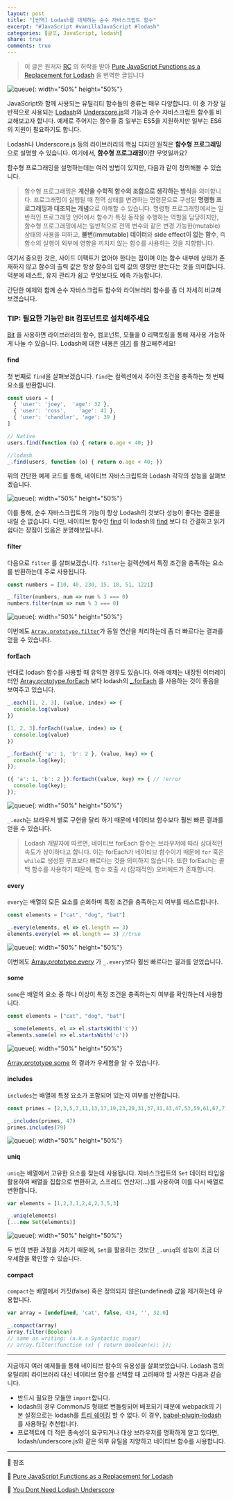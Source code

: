 ```yaml
---
layout: post
title: "[번역] Lodash를 대체하는 순수 자바스크립트 함수"
excerpt: "#JavaScript #vanillaJavaScript #lodash"
categories: [글또, JavaScript, lodash]
share: true
comments: true
---
```


> 이 글은 원저자 [RC](https://medium.com/@rcdexta) 의 허락을 받아 [Pure JavaScript Functions as a Replacement for Lodash](https://blog.bitsrc.io/you-dont-need-lodash-or-how-i-started-loving-javascript-functions-3f45791fa6cd) 을 번역한 글입니다

![queue](https://miro.medium.com/max/1400/1*zbJmSCECXK13rS7-4CsRzQ.png){: width="50%" height="50%"}

JavaScript와 함께 사용되는 유틸리티 함수들의 종류는 매우 다양합니다.
이 중 가장 일반적으로 사용되는 [Lodash](https://lodash.com)와 [Underscore.js](https://underscorejs.org)의 기능과 순수 자바스크립트 함수를 비교해보고자 합니다.
예제로 주어지는 함수들 중 일부는 ES5을 지원하지만 일부는 ES6의 지원이 필요하기도 합니다.

Lodash나 Underscore.js 등의 라이브러리의 핵심 디자인 원칙은 **함수형 프로그래밍**으로 설명할 수 있습니다.
여기에서, **함수형 프로그래밍**이란 무엇일까요?

함수형 프로그래밍을 설명하는데는 여러 방법이 있지만, 다음과 같이 정의해볼 수 있습니다.
> 함수형 프로그래밍은 **계산을 수학적 함수의 조합으로 생각하는 방식**을 의미합니다.
프로그래밍이 실행될 때 전역 상태를 변경하는 명령문으로 구성된 **명령형 프로그래밍과 대조되는 개념**으로 이해할 수 있습니다.
명령형 프로그래밍에서는 일반적인 프로그래밍 언어에서 함수가 특정 동작을 수행하는 역할을 담당하지만,
함수형 프로그래밍에서는 일반적으로 전역 변수와 같은 변경 가능한(mutable) 상태의 사용을 피하고, **불변(immutable) 데이터**와 **side effect이 없는 함수**, 즉 함수의 실행이 외부에 영향을 끼치지 않는 함수를 사용하는 것을 지향합니다.

여기서 중요한 것은, 사이드 이펙트가 없어야 한다는 점이며 이는 함수 내부에 상태가 존재하지 않고 함수의 출력 값은 항상 함수의 입력 값의 영향만 받는다는 것을 의미합니다.
덕분에 테스트, 유지 관리가 쉽고 무엇보다도 예측 가능합니다.

간단한 예제와 함께 순수 자바스크립트 함수와 라이브러리 함수를 좀 더 자세히 비교해보겠습니다.

### TIP: 필요한 기능만 Bit 컴포넌트로 설치해주세요

[Bit](https://github.com/teambit/bit) 을 사용하면 라이브러리의 함수, 컴포넌트, 모듈을 0 리팩토링을 통해 재사용 가능하게 나눌 수 있습니다.
Lodash에 대한 내용은 [여기](https://bit.dev/lodash/lodash) 를 참고해주세요!

#### find

첫 번째로 `find`을 살펴보겠습니다. `find`는 컬렉션에서 주어진 조건을 충족하는 첫 번째 요소를 반환합니다.

```javascript
const users = [
  { 'user': 'joey',  'age': 32 },
  { 'user': 'ross',    'age': 41 },
  { 'user': 'chandler', 'age': 39 }
]

// Native
users.find(function (o) { return o.age < 40; })

//lodash
_.find(users, function (o) { return o.age < 40; })
```

위의 간단한 예제 코드를 통해, 네이티브 자바스크립트와 Lodash 각각의 성능을 살펴보겠습니다.

![queue](https://miro.medium.com/max/1400/1*aw5pv3HKxsHsV1jh434UYg.png){: width="50%" height="50%"}

이를 통해, 순수 자바스크립트의 기능이 항상 Lodash의 것보다 성능이 좋다는 결론을 내릴 순 없습니다.
다만, 네이티브 함수인 [find](https://developer.mozilla.org/en-US/docs/Web/JavaScript/Reference/Global_Objects/Array/find) 이 lodash의 [find](https://lodash.com/docs/4.17.15#find) 보다 더 간결하고 읽기 쉽다는 장점이 있음은 분명해보입니다.


#### filter

다음으로 `filter` 를 살펴보겠습니다.
`filter`는 컬렉션에서 특정 조건을 충족하는 요소를 반환하는데 주로 사용됩니다.

```javascript
const numbers = [10, 40, 230, 15, 18, 51, 1221]       

_.filter(numbers, num => num % 3 === 0)
numbers.filter(num => num % 3 === 0)
```

![queue](https://miro.medium.com/max/1400/1*lstVPT2qm3OesKxOm3OoGg.png){: width="50%" height="50%"}

이번에도 [`Array.prototype.filter`](https://developer.mozilla.org/en-US/docs/Web/JavaScript/Reference/Global_Objects/Array/filter)가 동일 연산을 처리하는데 좀 더 빠르다는 결과를 얻을 수 있습니다.

#### forEach

반대로 lodash 함수를 사용할 때 유익한 경우도 있습니다.
아래 예제는 내장된 이터레이터인 [Array.prototype.forEach](https://developer.mozilla.org/en-US/docs/Web/JavaScript/Reference/Global_Objects/Array/forEach) 보다 lodash의 [_.forEach](https://lodash.com/docs/4.17.15#forEach) 를 사용하는 것이 좋음을 보여주고 있습니다.

```javascript
_.each([1, 2, 3], (value, index) => {
  console.log(value)
})

[1, 2, 3].forEach((value, index) => {
  console.log(value)
})

_.forEach({ 'a': 1, 'b': 2 }, (value, key) => {
  console.log(key);
});

({ 'a': 1, 'b': 2 }).forEach((value, key) => { // !error
  console.log(key); 
});
```

![queue](https://miro.medium.com/max/1400/1*sqlnG7flP2igrYUnt7YSzA.png){: width="50%" height="50%"}

`_.each`는 브라우저 별로 구현을 달리 하기 때문에 네이티브 함수보다 훨씬 빠른 결과를 얻을 수 있습니다.

> Lodash 개발자에 따르면, 네이티브 forEach 함수는 브라우저에 따라 상대적인 속도가 상이하다고 합니다.
> 이는 forEach가 네이티브 함수이기 때문에 `for` 혹은 `while`로 생성된 루프보다 빠르다는 것을 의미하지 않습니다.
> 또한 forEach는 콜백 함수를 사용하기 때문에, 함수 호출 시 (잠재적인) 오버헤드가 존재합니다.

#### every

`every`는 배열의 모든 요소를 순회하며 특정 조건을 충족하는지 여부를 테스트합니다.


```javascript
const elements = ["cat", "dog", "bat"]

_.every(elements, el => el.length == 3)
elements.every(el => el.length == 3) //true
```

![queue](https://miro.medium.com/max/1400/1*_CJMbz8wzHiv6R2SP7h9Gw.png){: width="50%" height="50%"}

이번에도 [Array.prototype.every](https://developer.mozilla.org/en-US/docs/Web/JavaScript/Reference/Global_Objects/Array/every) 가 `_.every`보다 훨씬 빠르다는 결과를 얻었습니다. 

#### some

`some`은 배열의 요소 중 하나 이상이 특정 조건을 충족하는지 여부를 확인하는데 사용합니다.

```javascript
const elements = ["cat", "dog", "bat"]

_.some(elements, el => el.startsWith('c'))
elements.some(el => el.startsWith('c'))
```

![queue](https://miro.medium.com/max/1400/1*EBznqoWTqNjrARQE_yJpTw.png){: width="50%" height="50%"}

[Array.prototype.some](https://developer.mozilla.org/en-US/docs/Web/JavaScript/Reference/Global_Objects/Array/some) 의 결과가 우세함을 알 수 있습니다.

#### includes

`includes`는 배열에 특정 요소가 포함되어 있는지 여부를 반환합니다.

```javascript
const primes = [2,3,5,7,11,13,17,19,23,29,31,37,41,43,47,53,59,61,67,71,73,79,83,97]

_.includes(primes, 47)
primes.includes(79)
```
![queue](https://miro.medium.com/max/1400/1*WW2NTx8Ka4PKul6gPPvOuQ.png){: width="50%" height="50%"}

#### uniq

`uniq`는 배열에서 고유한 요소를 찾는데 사용됩니다.
자바스크립트의 `Set` 데이터 타입을 활용하여 배열을 집합으로 변환하고, 스프레드 연산자(...)를 사용하여 이를 다시 배열로 변환합니다.

```javascript
var elements = [1,2,3,1,2,4,2,3,5,3]

_.uniq(elements)
[...new Set(elements)]
```

![queue](https://miro.medium.com/max/1400/1*GOx7k9e6DFast8jPSmPKpQ.png){: width="50%" height="50%"}

두 번의 변환 과정을 거치기 때문에, `Set`을 활용하는 것보단 `_.uniq`의 성능이 조금 더 우세함을 확인할 수 있습니다.

#### compact

`compact`는 배열에서 거짓(false) 혹은 정의되지 않은(undefined) 값을 제거하는데 유용합니다.

```javascript
var array = [undefined, 'cat', false, 434, '', 32.0]

_.compact(array)
array.filter(Boolean)
// same as writing: (a.k.a Syntactic sugar)
// array.filter(function (x) { return Boolean(x); });
```

---

지금까지 여러 예제들을 통해 네이티브 함수의 유용성을 살펴보았습니다.
Lodash 등의 유틸리티 라이브러리 대신 네이티브 함수를 선택할 때 고려해야 할 사항은 다음과 같습니다.

- 반드시 필요한 모듈만 `import`합니다.
- lodash의 경우 CommonJS 형태로 번들링되어 배포되기 때문에 webpack의 기본 설정으로는 lodash를 [트리 쉐이킹](https://webpack.js.org/guides/tree-shaking/) 할 수 없다.
  이 경우, [babel-plugin-lodash](https://github.com/lodash/babel-plugin-lodash) 를 사용하길 추천합니다.
- 프로젝트에 더 적은 종속성이 요구되거나 대상 브라우저를 명확하게 알고 있다면, lodash/underscore.js와 같은 외부 유틸을 지양하고 네이티브 함수를 사용합니다.

---

🔗 참조

📌 [Pure JavaScript Functions as a Replacement for Lodash](https://blog.bitsrc.io/you-dont-need-lodash-or-how-i-started-loving-javascript-functions-3f45791fa6cd)

📌 [You Dont Need Lodash Underscore](https://github.com/you-dont-need/You-Dont-Need-Lodash-Underscore)